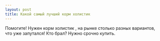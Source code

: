 ```yaml
---
layout: post 
title: Какой самый лучший корм холистик 
--- 
```

Помогите! Нужен корм холистик , на рынке столько разных вариантов, что уже запутался! Кто брал? Нужно срочно купить.